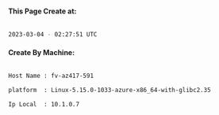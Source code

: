 
   
#### This Page Create at:

```bash

2023-03-04 - 02:27:51 UTC

```

#### Create By Machine:

```bash

Host Name : fv-az417-591

platform  : Linux-5.15.0-1033-azure-x86_64-with-glibc2.35

Ip Local  : 10.1.0.7

```

